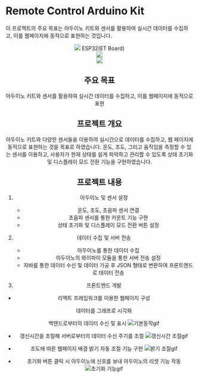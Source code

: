 # Remote Control Arduino Kit

이 프로젝트의 주요 목표는 아두이노 키트와 센서를 활용하여 실시간 데이터를 수집하고, 이를 웹페이지에 동적으로 표현하는 것입니다.

<div align=center>
    <img src="https://img.shields.io/badge/java-#00979D?style=for-the-badge&logo=java&logoColor=white"> ESP32(ET Board) <br/>
    <img src="https://img.shields.io/badge/java-007396?style=for-the-badge&logo=java&logoColor=white"><br/>
    <img src="https://img.shields.io/badge/java-007396?style=for-the-badge&logo=java&logoColor=white">
<div>
    
## 주요 목표

아두이노 키트와 센서를 활용하여 실시간 데이터를 수집하고, 이를 웹페이지에 동적으로 표현

## 프로젝트 개요

아두이노 키트와 다양한 센서들을 이용하여 실시간으로 데이터를 수집하고, 웹 페이지에 동적으로 표현하는 것을 목표로 하였습니다. 온도, 조도, 그리고 움직임을 측정할 수 있는 센서를 이용하고, 사용자가 현재 상태를 쉽게 파악하고 관리할 수 있도록 상태 초기화 및 디스플레이 모드 전환 기능을 구현하였습니다. 

## 프로젝트 내용

1. 아두이노 및 센서 설정
    - 온도, 조도, 초음파 센서 연결
    - 초음파 센서를 통한 카운트 기능 구현
    - 상태 초기화 및 디스플레이 모드 전환 버튼 설정
      
2. 데이터 수집 및 서버 전송
    - 아두이노를 통한 데이터 수집
    - 아두이노의 와이파이 모듈을 통한 서버 전송 설정
    - 자바를 통한 데이터 수신 및 데이터 가공 후 JSON 형태로 변환하여 프론트엔드로 데이터 전송
      
3. 프론트엔드 개발
- 리액트 프레임워크를 이용한 웹페이지 구성
    
    데이터를 그래프로 시각화
    
    백엔드로부터의 데이터 수신 및 표시
    ![기본동작gif](https://github.com/JSK0406/personal_project_with_arduino_java_react/assets/122510664/f7e3b485-d663-4873-ad67-614dd41059b1)


- 갱신시간을 조절해 서버로부터의 데이터 수신 주기를 조절
    ![갱신시간 조절gif](https://github.com/JSK0406/personal_project_with_arduino_java_react/assets/122510664/708aacd6-85d3-45bc-b590-85c8a305865d)


- 조도에 따른 웹페이지 배경 밝기 자동 조절 기능 구현
![밝기 조절gif](https://github.com/JSK0406/personal_project_with_arduino_java_react/assets/122510664/232028fc-3ae1-4e57-a747-cae65606f5d9)


- 초기화 버튼 클릭 시 아두이노에 신호를 보내 아두이노의 리셋 기능 작동
![초기화 기능gif](https://github.com/JSK0406/personal_project_with_arduino_java_react/assets/122510664/40b8817d-b29c-4a6f-86cb-2f3a1cfbf23e)

##
